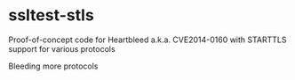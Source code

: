 ssltest-stls
============

Proof-of-concept code for Heartbleed a.k.a. CVE2014-0160 with STARTTLS support for various protocols

Bleeding more protocols
